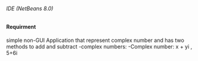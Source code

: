 
###### IDE (NetBeans 8.0)
#### Requirment
simple non-GUI Application that represent
complex number and has two methods to add and subtract
-complex numbers:
 -Complex number: x + yi , 5+6i